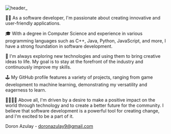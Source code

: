 ![header_](https://user-images.githubusercontent.com/86197721/226116191-e4ec6453-115b-43b5-aa72-bf520e15bc1a.png)
 
👨‍💻 As a software developer, I'm passionate about creating innovative and user-friendly applications.

🎓 With a degree in Computer Science and experience in various programming languages such as C++, Java, Python, JavaScript, and more, I have a strong foundation in software development.

🚀 I'm always exploring new technologies and using them to bring creative ideas to life. My goal is to stay at the forefront of the industry and continuously improve my skills.

🕹️ My GitHub profile features a variety of projects, ranging from game development to machine learning, demonstrating my versatility and eagerness to learn.

👨‍👩‍👧‍👦 Above all, I'm driven by a desire to make a positive impact on the world through technology and to create a better future for the community. I believe that software development is a powerful tool for creating change, and I'm excited to be a part of it.

Doron Azulay - doronazulay9@gmail.com
